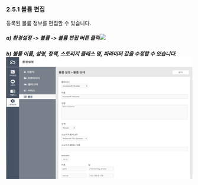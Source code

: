 ### 2.5.1    볼륨 편집

등록된 볼륨 정보를 편집할 수 있습니다.

##### a\)    환경설정 -&gt; 볼륨 -&gt; 볼륨 편집 버튼 클릭![](/assets/볼륨편집.png)

##### b\) 볼륨 이름, 설명, 정책, 스토리지 클래스 명, 파라미터 값을 수정할 수 있습니다.![](/image.kh/image.kh/볼륨추가2.png)



